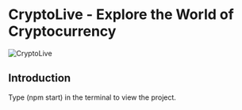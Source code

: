 # CryptoLive - Explore the World of Cryptocurrency

![CryptoLive](https://ibb.co/D4Z78ZY)

## Introduction

Type (npm start) in the terminal to view the project.

